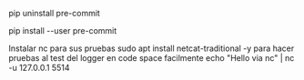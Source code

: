 pip uninstall pre-commit

pip install --user pre-commit

Instalar nc para sus pruebas
sudo apt install netcat-traditional -y
para hacer pruebas al test del logger en code space facilmente
echo "Hello via nc" | nc -u 127.0.0.1 5514


